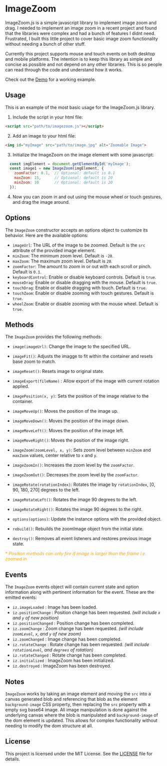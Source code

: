 # ImageZoom
ImageZoom.js is a simple javascript library to implement image zoom and drag.  I needed to implement an image zoom in a recent project and found that the libraries were complex and had a bunch of features I didnt need.  Frustrated, I built this little project to cover basic image zoom functionality without needing a bunch of other stuff.  

Currently this project supports mouse and touch events on both desktop and mobile platforms.  The intention is to keep this library as simple and concise as possible and not depend on any other libraries.  This is so people can read through the code and understand how it works.

Check out the [Demo](https://eldinocodes.github.io/ImageZoom/example) for a working example.

## Usage
This is an example of the most basic usage for the ImageZoom.js library.

1. Include the script in your html file:
```html
<script src="path/to/imagezoom.js"></script>
```
2. Add an image to your html file:
```html
<img id="myImage" src="path/to/image.jpg" alt="Zoomable Image">
```
3. Initialize the ImageZoom on the image element with some javascript:
```javascript
  const imgElement = document.getElementById('myImage');
  const image1 = new ImageZoom(imgElement, {
	zoomFactor: 0.1,  // Optional: default is 0.1
	maxZoom: 15,      // Optional: default is 20
	minZoom: 10       // Optional: default is 20
  });
```
4. Now you can zoom in and out using the mouse wheel or touch gestures, and drag the image around.

## Options
The `ImageZoom` constructor accepts an options object to customize its behavior. Here are the available options:
- `imageUrl`: The URL of the image to be zoomed. Default is the `src` attribute of the provided image element.
- `minZoom`: The minimum zoom level. Default is `-20`.
- `maxZoom`: The maximum zoom level. Default is `20`.
- `zoomFactor`: The amount to zoom in or out with each scroll or pinch. Default is `0.1`.
- `keyboardControl`: Enable or disable keyboard controls. Default is `true`.
- `mouseDrag`: Enable or disable dragging with the mouse. Default is `true`.
- `touchDrag`: Enable or disable dragging with touch. Default is `true`.
- `touchZoom`: Enable or disable zooming with touch gestures. Default is `true`.
- `wheelZoom`: Enable or disable zooming with the mouse wheel. Default is `true`.

## Methods
The `ImageZoom` provides the following methods:
- `image(imageUrl)`: Change the image to the specified URL.
- `imageFit()`: Adjusts the imagge to fit within the container and resets base zoom to match.
- `imageReset()`: Resets image to original state.
- `imageExport(fileName)` : Allow export of the image with current rotation applied.

- `imagePosition(x, y)`: Sets the position of the image relative to the container.
- `imageMoveUp()`: Moves the position of the image up.
- `imageMoveDown()`:  Moves the position of the image down.
- `imageMoveLeft()`:  Moves the position of the image left.
- `imageMoveRight()`: Moves the position of the image right.

- `imageZoom(zoomLevel, x, y)`: Sets zoom level between `minZoom` and `maxZoom` values, center relative to `x` and `y`.
- `imageZoomIn()`: Increases the zoom level by the `zoomFactor`.
- `imageZoomOut()`: Decreases the zoom level by the `zoomFactor`.

- `imageRotate(rotationIndex)`: Rotates the image by `rotationIndex`, [0, 90, 180, 270] degrees to the left.
- `imageRotateLeft()`: Rotates the image 90 degrees to the left.
- `imageRotateRight()`: Rotates the image 90 degrees to the right.

- `options(options)`: Update the instance options with the provided object.
- `rebuild()`: Rebuilds the zoomImage object from the initial state.
- `destroy()`: Removes all event listeners and restores previous image state.

<span style='color:orange'>* *Position methods can only fire if image is larger than the frame i.e. zoomed in*</span>

## Events
The `ImageZoom` events object will contain current state and option information along with pertinent information for the event.  These are the emitted events:
- `iz.imageLoaded` : Image has been loaded.
- `iz.positionChange` : Position change has been requested. *(will include `x` and `y` of new position)*
- `iz.positionChanged` : Position change has been completed.
- `iz.zoomChange` : Zoom change has been requested. *(will include `zoomLevel`, `x`, and `y` of new zoom)*
- `iz.zoomChanged` : Image change has been completed.
- `iz.rotateChange` : Rotate change has been requested. *(will include `rotationLevel`, and `degrees` of rotation)*
- `iz.rotateChanged` : Rotate change has been completed.
- `iz.initialized` : ImageZoom has been initialized.
- `iz.destroyed` : ImageZoom has been destroyed.

## Notes
`ImageZoom` works by taking an image element and moving the `src` into a canvas generated blob and referencing that blob as the element `background-image` CSS property, then replacing the `src` property with a empty svg base64 image.  All image manipulation is done against the underlying canvas where the blob is manipulated and `background-image` of the dom element is updated.  This allows for complex functionality without needing to modify the dom structure at all.

## License
This project is licensed under the MIT License. See the [LICENSE](LICENSE) file for details.